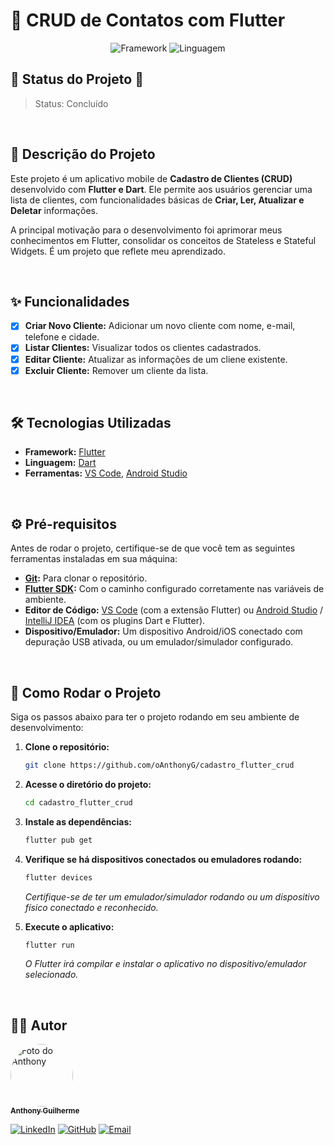 # 📱 CRUD de Contatos com Flutter

<p align="center">
  <img alt="Framework" src="https://img.shields.io/badge/Flutter-02569B?style=flat&logo=flutter&logoColor=white">
  <img alt="Linguagem" src="https://img.shields.io/badge/Dart-0175C2?style=flat&logo=dart&logoColor=white">
</p>

## 🚧 Status do Projeto 🚧

> Status: Concluído

<br>

## 📝 Descrição do Projeto

Este projeto é um aplicativo mobile de **Cadastro de Clientes (CRUD)** desenvolvido com **Flutter e Dart**. Ele permite aos usuários gerenciar uma lista de clientes, com funcionalidades básicas de **Criar, Ler, Atualizar e Deletar** informações.

A principal motivação para o desenvolvimento foi aprimorar meus conhecimentos em Flutter, consolidar os conceitos de Stateless e Stateful Widgets. É um projeto que reflete meu aprendizado.

<br>

## ✨ Funcionalidades

- [x] **Criar Novo Cliente:** Adicionar um novo cliente com nome, e-mail, telefone e cidade.
- [x] **Listar Clientes:** Visualizar todos os clientes cadastrados.
- [x] **Editar Cliente:** Atualizar as informações de um cliene existente.
- [x] **Excluir Cliente:** Remover um cliente da lista.

<br>

## 🛠️ Tecnologias Utilizadas

-   **Framework:** [Flutter](https://flutter.dev/)
-   **Linguagem:** [Dart](https://dart.dev/)
-   **Ferramentas:** [VS Code](https://code.visualstudio.com/), [Android Studio](https://developer.android.com/studio)

<br>

## ⚙️ Pré-requisitos

Antes de rodar o projeto, certifique-se de que você tem as seguintes ferramentas instaladas em sua máquina:

* **[Git](https://git-scm.com/):** Para clonar o repositório.
* **[Flutter SDK](https://docs.flutter.dev/get-started/install):** Com o caminho configurado corretamente nas variáveis de ambiente.
* **Editor de Código:** [VS Code](https://code.visualstudio.com/) (com a extensão Flutter) ou [Android Studio](https://developer.android.com/studio) / [IntelliJ IDEA](https://www.jetbrains.com/idea/) (com os plugins Dart e Flutter).
* **Dispositivo/Emulador:** Um dispositivo Android/iOS conectado com depuração USB ativada, ou um emulador/simulador configurado.

<br>

## 🚀 Como Rodar o Projeto

Siga os passos abaixo para ter o projeto rodando em seu ambiente de desenvolvimento:

1.  **Clone o repositório:**
    ```bash
    git clone https://github.com/oAnthonyG/cadastro_flutter_crud
    ```

2.  **Acesse o diretório do projeto:**
    ```bash
    cd cadastro_flutter_crud
    ```

3.  **Instale as dependências:**
    ```bash
    flutter pub get
    ```

4.  **Verifique se há dispositivos conectados ou emuladores rodando:**
    ```bash
    flutter devices
    ```
    *Certifique-se de ter um emulador/simulador rodando ou um dispositivo físico conectado e reconhecido.*

5.  **Execute o aplicativo:**
    ```bash
    flutter run
    ```
    *O Flutter irá compilar e instalar o aplicativo no dispositivo/emulador selecionado.*

<br>

## 👨‍💻 Autor

<a href="https://github.com/oAnthonyG">
  <img style="border-radius: 50%;" src="https://avatars.githubusercontent.com/u/104390169?v=4" width="100px;" alt="Foto do Anthony"/>
  <br />
  <sub><b>Anthony Guilherme</b></sub>
</a> 
<br />

[![LinkedIn](https://img.shields.io/badge/LinkedIn-0077B5?style=flat&logo=linkedin&logoColor=white)](https://www.linkedin.com/in/antthonyg)
[![GitHub](https://img.shields.io/badge/GitHub-100000?style=flat&logo=github&logoColor=white)](https://github.com/oAnthonyG)
[![Email](https://img.shields.io/badge/Email-D14836?style=flat&logo=gmail&logoColor=white)](anthonytguilherme@hotmail.com)